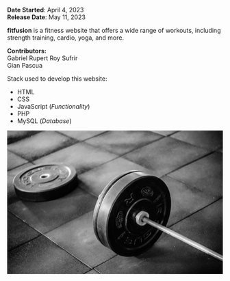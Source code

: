 <b>Date Started</b>: April 4, 2023<br>
<b>Release Date</b>: May 11, 2023

<b>fitfusion</b> is a fitness website that offers a wide range of workouts, including strength training, cardio, yoga, and more.

<b>Contributors:</b><br>
Gabriel Rupert Roy Sufrir<br>
Gian Pascua<br>

Stack used to develop this website:
<ul>
  <li>HTML</li>
  <li>CSS</li>
  <li>JavaScript (<i>Functionality</i>)</li>
  <li>PHP</li>
  <li>MySQL (<i>Database</i>)</li>
</ul>

<img src="/assets/readme/hero.jpg" alt="A barbel">
